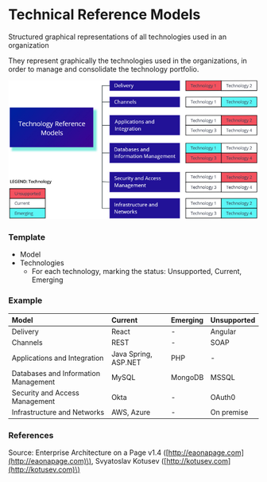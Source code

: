 # Technical Reference Models

Structured graphical representations of all technologies used in an organization

They represent graphically the technologies used in the organizations, in order to manage and consolidate the technology portfolio.

![](../../.gitbook/assets/3a-standards-_-tech-ref-models.jpg)

### Template

* Model
* Technologies
  * For each technology, marking the status: Unsupported, Current, Emerging

### Example

| Model | Current | Emerging | Unsupported |
| :--- | :--- | :--- | :--- |
| Delivery | React  | - | Angular  |
| Channels | REST  | - | SOAP  |
| Applications and Integration | Java Spring, ASP.NET | PHP | - |
| Databases and Information Management | MySQL | MongoDB | MSSQL  |
| Security and Access Management | Okta | - | OAuth0 |
| Infrastructure and Networks | AWS, Azure | - | On premise |

### References

Source: Enterprise Architecture on a Page v1.4 \([http://eaonapage.com](http://eaonapage.com)\), Svyatoslav Kotusev \([http://kotusev.com](http://kotusev.com)\)

